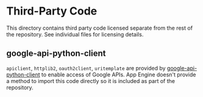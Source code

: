 # Third-Party Code

This directory contains third party code licensed separate from the rest of the repository. See individual files for licensing details.

## google-api-python-client

`apiclient`, `httplib2`, `oauth2client`, `uritemplate` are provided by [google-api-python-client](https://code.google.com/p/google-api-python-client/) to enable access of Google APIs. App Engine doesn't provide a method to import this code directly so it is included as part of the repository.


